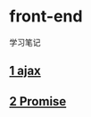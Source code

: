 # front-end
学习笔记
## [1 ajax](https://github.com/FanYaoFan/front-end/tree/master/ajax) 
## [2 Promise](https://github.com/FanYaoFan/front-end/tree/master/Promise)
